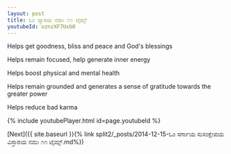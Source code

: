 ```yaml
---
layout: post
title: ಓಂ ವ್ಯಾಸಯ ನಮಃ ೧೧ ಟೈಮ್ಸ್
youtubeId: oznzXF7Uxb0
---
```

 
 
Helps get goodness, bliss and peace and God's blessings
 
Helps remain focused, help generate inner energy 
 
Helps boost physical and mental health 
 
Helps remain grounded and generates a sense of gratitude towards the greater power 
 
Helps reduce bad karma
 
 
 
 


{% include youtubePlayer.html id=page.youtubeId %}
 
[Next]({{ site.baseurl }}{% link  split2/_posts/2014-12-15-ಓಂ ಸರ್ಗಾಯ ಸುಸಂಕ್ಷೇಪಯ ವಿಸ್ತಾರಯ ನಮಃ ೧೧ ಟೈಮ್ಸ್.md%})
 
